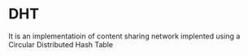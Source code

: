 # DHT
It is an implementatioin of content sharing network implented using a Circular Distributed Hash Table
